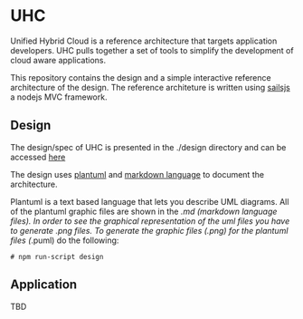 # UHC
Unified Hybrid Cloud is a reference architecture that targets application
developers. UHC pulls together a set of tools to simplify the development of cloud aware applications.

This repository contains the design and a simple interactive reference architecture of the design.
The reference architeture is written using [sailsjs](http://sailsjs.org/) a nodejs MVC framework.


## Design
The design/spec of UHC is presented in the ./design directory and can be accessed [here](design/README.md)

The design uses [plantuml](http://plantuml.com/) and [markdown language](https://guides.github.com/features/mastering-markdown/)
to document the architecture.

Plantuml is a text based language that lets you describe UML diagrams. 
All of the plantuml graphic files are shown in the *.md (markdown language files). 
In order to see the graphical representation of the uml files you have to generate *.png files.
To generate the graphic files (*.png) for the plantuml files (*.puml) do the following:
```
# npm run-script design
```


## Application
TBD

